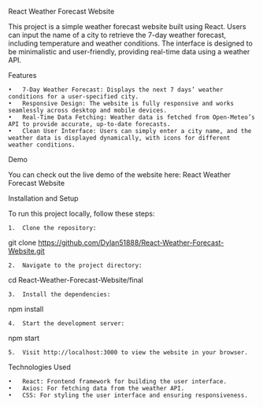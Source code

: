 React Weather Forecast Website

This project is a simple weather forecast website built using React. Users can input the name of a city to retrieve the 7-day weather forecast, including temperature and weather conditions. The interface is designed to be minimalistic and user-friendly, providing real-time data using a weather API.

Features

	•	7-Day Weather Forecast: Displays the next 7 days’ weather conditions for a user-specified city.
	•	Responsive Design: The website is fully responsive and works seamlessly across desktop and mobile devices.
	•	Real-Time Data Fetching: Weather data is fetched from Open-Meteo’s API to provide accurate, up-to-date forecasts.
	•	Clean User Interface: Users can simply enter a city name, and the weather data is displayed dynamically, with icons for different weather conditions.

Demo

You can check out the live demo of the website here:
React Weather Forecast Website

Installation and Setup

To run this project locally, follow these steps:

	1.	Clone the repository:

git clone https://github.com/Dylan51888/React-Weather-Forecast-Website.git


	2.	Navigate to the project directory:

cd React-Weather-Forecast-Website/final


	3.	Install the dependencies:

npm install


	4.	Start the development server:

npm start


	5.	Visit http://localhost:3000 to view the website in your browser.

Technologies Used

	•	React: Frontend framework for building the user interface.
	•	Axios: For fetching data from the weather API.
	•	CSS: For styling the user interface and ensuring responsiveness.

